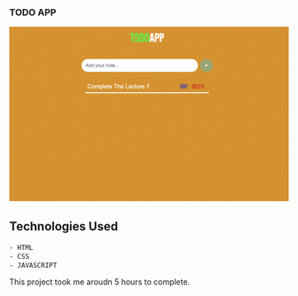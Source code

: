 ### TODO APP

![](./Image/Todo.png)

## Technologies Used
    - HTML
    - CSS
    - JAVASCRIPT

This project took me aroudn 5 hours to complete.